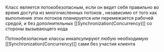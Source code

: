 Класс является потокобезопасным, если он ведет себя правильно во время доступа из многочисленных потоков , независимо от того как выполнение этих потоков планируется или перемежается рабочей средой, и без дополнительных [[Synchronization(Concurrency)]] со стороны вызывающего кода

Потокобезопасные классы инкапсулируют любую необходимую [[Synchronization(Concurrency)]] сами без участия клиента